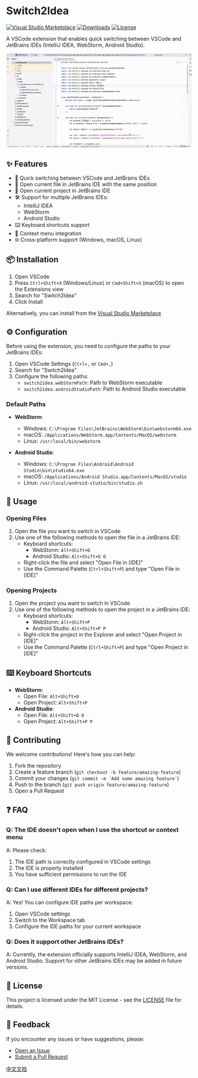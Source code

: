 # Switch2Idea

[![Visual Studio Marketplace](https://img.shields.io/visual-studio-marketplace/v/baoxin.switch2idea?label=VS%20Marketplace&style=for-the-badge&logo=visual-studio-code)](https://marketplace.visualstudio.com/items?itemName=baoxin.switch2idea)
[![Downloads](https://img.shields.io/visual-studio-marketplace/d/baoxin.switch2idea?style=for-the-badge&logo=visual-studio-code)](https://marketplace.visualstudio.com/items?itemName=baoxin.switch2idea)
[![License](https://img.shields.io/badge/license-MIT-blue.svg?style=for-the-badge)](LICENSE)

A VSCode extension that enables quick switching between VSCode and JetBrains IDEs (IntelliJ IDEA, WebStorm, Android Studio).

![Switch2Idea Demo](images/switch-show.gif)

## ✨ Features

- 🚀 Quick switching between VSCode and JetBrains IDEs
- 📂 Open current file in JetBrains IDE with the same position
- 📁 Open current project in JetBrains IDE
- 🛠️ Support for multiple JetBrains IDEs:
  - IntelliJ IDEA
  - WebStorm
  - Android Studio
- ⌨️ Keyboard shortcuts support
- 📝 Context menu integration
- 🌐 Cross-platform support (Windows, macOS, Linux)

## 📦 Installation

1. Open VSCode
2. Press `Ctrl+Shift+X` (Windows/Linux) or `Cmd+Shift+X` (macOS) to open the Extensions view
3. Search for "Switch2Idea"
4. Click Install

Alternatively, you can install from the [Visual Studio Marketplace](https://marketplace.visualstudio.com/items?itemName=baoxin.switch2idea)

## ⚙️ Configuration

Before using the extension, you need to configure the paths to your JetBrains IDEs:

1. Open VSCode Settings (`Ctrl+,` or `Cmd+,`)
2. Search for "Switch2Idea"
3. Configure the following paths:
   - `switch2idea.webStormPath`: Path to WebStorm executable
   - `switch2idea.androidStudioPath`: Path to Android Studio executable

### Default Paths

- **WebStorm**:
  - Windows: `C:\Program Files\JetBrains\WebStorm\bin\webstorm64.exe`
  - macOS: `/Applications/WebStorm.app/Contents/MacOS/webstorm`
  - Linux: `/usr/local/bin/webstorm`

- **Android Studio**:
  - Windows: `C:\Program Files\Android\Android Studio\bin\studio64.exe`
  - macOS: `/Applications/Android Studio.app/Contents/MacOS/studio`
  - Linux: `/usr/local/android-studio/bin/studio.sh`

## 🚀 Usage

### Opening Files

1. Open the file you want to switch in VSCode
2. Use one of the following methods to open the file in a JetBrains IDE:
   - Keyboard shortcuts:
     - WebStorm: `Alt+Shift+O`
     - Android Studio: `Alt+Shift+O O`
   - Right-click the file and select "Open File in [IDE]"
   - Use the Command Palette (`Ctrl+Shift+P`) and type "Open File in [IDE]"

### Opening Projects

1. Open the project you want to switch in VSCode
2. Use one of the following methods to open the project in a JetBrains IDE:
   - Keyboard shortcuts:
     - WebStorm: `Alt+Shift+P`
     - Android Studio: `Alt+Shift+P P`
   - Right-click the project in the Explorer and select "Open Project in [IDE]"
   - Use the Command Palette (`Ctrl+Shift+P`) and type "Open Project in [IDE]"

## ⌨️ Keyboard Shortcuts

- **WebStorm**:
  - Open File: `Alt+Shift+O`
  - Open Project: `Alt+Shift+P`
- **Android Studio**:
  - Open File: `Alt+Shift+O O`
  - Open Project: `Alt+Shift+P P`

## 🤝 Contributing

We welcome contributions! Here's how you can help:

1. Fork the repository
2. Create a feature branch (`git checkout -b feature/amazing-feature`)
3. Commit your changes (`git commit -m 'Add some amazing feature'`)
4. Push to the branch (`git push origin feature/amazing-feature`)
5. Open a Pull Request

## ❓ FAQ

### Q: The IDE doesn't open when I use the shortcut or context menu
A: Please check:
1. The IDE path is correctly configured in VSCode settings
2. The IDE is properly installed
3. You have sufficient permissions to run the IDE

### Q: Can I use different IDEs for different projects?
A: Yes! You can configure IDE paths per workspace:
1. Open VSCode settings
2. Switch to the Workspace tab
3. Configure the IDE paths for your current workspace

### Q: Does it support other JetBrains IDEs?
A: Currently, the extension officially supports IntelliJ IDEA, WebStorm, and Android Studio. Support for other JetBrains IDEs may be added in future versions.

## 📄 License

This project is licensed under the MIT License - see the [LICENSE](LICENSE) file for details.

## 📮 Feedback

If you encounter any issues or have suggestions, please:
- [Open an Issue](https://github.com/baoxin/switch2idea/issues)
- [Submit a Pull Request](https://github.com/baoxin/switch2idea/pulls)

[中文文档](README_zh.md)